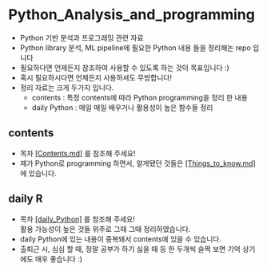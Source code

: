 # Python_Analysis_and_programming
- Python 기반 분석과 프로그래밍 관련 자료
- Python library 분석, ML pipeline에 필요한 Python 내용 들을 정리해논 repo 입니다
- 필요하다면 언제든지 참조하여 사용할 수 있도록 하는 것이 목표입니다 :)
- 혹시 필요하시다면 언제든지 사용하셔도 무방합니다!
- 정리 자료는 크게 두가지 입니다.
  - contents  : 특정 contents에 따라 Python programming을 정리 한 내용  
  - daily Python : 매일 매일 배우거나 활용성이 높은 함수들 정리  

## contents
- 목차 [[Contents.md]](https://github.com/koni114/Python-langauge-programming/blob/master/Contents.md) 를 참조해 주세요!
- 제가 Python로 programming 하면서, 알게됐던 것들은 [[Things_to_know.md]](https://github.com/koni114/Python-langauge-programming/blob/master/Things_to_know.md) 에 있습니다.

## daily R
- 목차 [[daily_Python]](https://github.com/koni114/Python-langauge-programming/blob/master/Daily_R.md) 를 참조해 주세요!  
  활용 가능성이 높은 것들 위주로 그때 그때 정리하였습니다.
- daily Python에 있는 내용이 중복돼서 contents에 있을 수 있습니다.
- 출퇴근 시, 심심 할 때, 정말 공부가 하기 싫을 때 등 한 두개씩 슬쩍 보면 기억 상기에도 매우 좋습니다 :)
